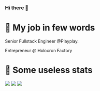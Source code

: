 ### Hi there 👋

<!--
**crazyball/crazyball** is a ✨ _special_ ✨ repository because its `README.md` (this file) appears on your GitHub profile.

Here are some ideas to get you started:

- 🔭 I’m currently working on ...
- 🌱 I’m currently learning ...
- 👯 I’m looking to collaborate on ...
- 🤔 I’m looking for help with ...
- 💬 Ask me about ...
- 📫 How to reach me: ...
- 😄 Pronouns: ...
- ⚡ Fun fact: ...
-->

# 💼 My job in few words 

Senior Fullstack Engineer @Playplay.

Entrepreneur @ Holocron Factory

# 🧮 Some useless stats 

![](http://github-profile-summary-cards.vercel.app/api/cards/profile-details?username=crazyball&theme=dracula)
![](http://github-profile-summary-cards.vercel.app/api/cards/repos-per-language?username=crazyball&theme=dracula)
![](http://github-profile-summary-cards.vercel.app/api/cards/stats?username=crazyball&theme=dracula)
